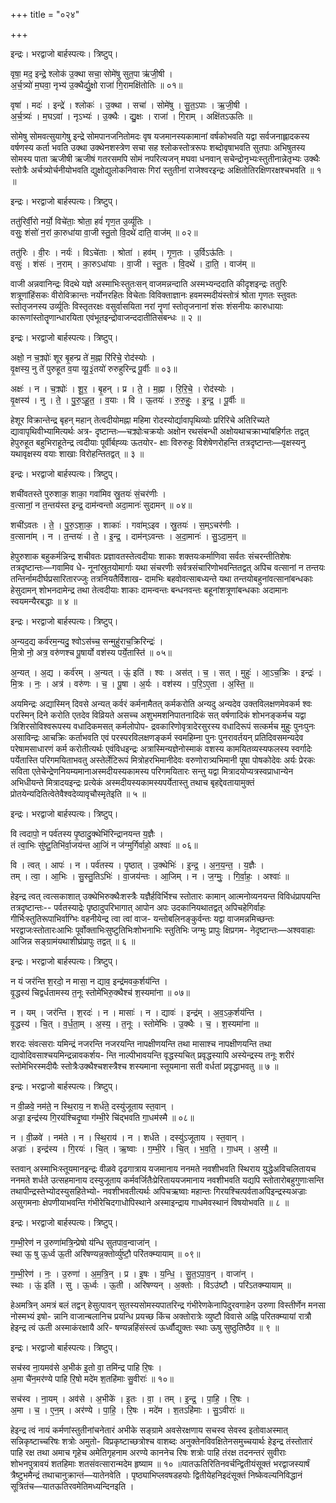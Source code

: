 +++
title = "०२४"

+++


इन्द्रः। भरद्वाजो बार्हस्पत्यः। त्रिष्टुप्।

वृषा॒ मद॒ इन्द्रे॒ श्लोक॑ उ॒क्था सचा॒ सोमे॑षु सुत॒पा ऋ॑जी॒षी ।  
अ॒र्च॒त्र्यो॑ म॒घवा॒ नृभ्य॑ उ॒क्थैर्द्यु॒क्षो राजा॑ गि॒रामक्षि॑तोतिः ॥ ०१॥

वृषा॑ । मदः॑ । इन्द्रे॑ । श्लोकः॑ । उ॒क्था । सचा॑ । सोमे॑षु । सु॒त॒ऽपाः । ऋ॒जी॒षी ।  
अ॒र्च॒त्र्यः॑ । म॒घऽवा॑ । नृऽभ्यः॑ । उ॒क्थैः । द्यु॒क्षः । राजा॑ । गि॒राम् । अक्षि॑तऽऊतिः ॥

सोमेषु सोमवत्सुयागेषु इन्द्रे सोमपानजनितोमदः वृष यजमानस्यकामानां वर्षकोभवति यद्वा सर्वजनाह्लादकस्य वर्षणस्य कर्ता भवति उक्था उक्थेनशस्त्रेण सचा सह श्लोकस्तोत्ररूपः शब्दोवृषाभवति सुतपाः अभिषुतस्य सोमस्य पाता ऋजीषी ऋजीषं गतरसमपि सोमं नपरित्यजन् मघवा धनवान् सचेन्द्रोनृभ्यःस्तुतीनान्नेतृभ्यः उक्थैः स्तोत्रैः अर्चत्र्योर्चनीयोभवति द्युक्षोद्युलोकनिवासः गिरां स्तुतीनां राजेश्वरइन्द्रः अक्षितोतिरक्षिणरक्षश्चभवति ॥ १ ॥

इन्द्रः। भरद्वाजो बार्हस्पत्यः। त्रिष्टुप्।

ततु॑रिर्वी॒रो नर्यो॒ विचे॑ताः॒ श्रोता॒ हवं॑ गृण॒त उ॒र्व्यू॑तिः ।  
वसुः॒ शंसो॑ न॒रां का॒रुधा॑या वा॒जी स्तु॒तो वि॒दथे॑ दाति॒ वाज॑म् ॥ ०२॥

ततु॑रिः । वी॒रः । नर्यः॑ । विऽचे॑ताः । श्रोता॑ । हव॑म् । गृ॒ण॒तः । उ॒र्विऽऊ॑तिः ।  
वसुः॑ । शंसः॑ । न॒राम् । का॒रुऽधा॑याः । वा॒जी । स्तु॒तः । वि॒दथे॑ । दा॒ति॒ । वाज॑म् ॥

वाजी अन्नवानिन्द्रः विदथे यज्ञे अस्माभिःस्तुतःसन् वाजमन्नन्दाति अस्मभ्यन्ददाति कीदृशइन्द्रः ततुरिः शत्रूणांहिंसकः वीरोविक्रान्तः नर्योनरहितः विचेताः विविक्ताज्ञानः हवमस्मदीयंस्तोत्रं श्रोता गृणतः स्तुवतः स्तोतृजनस्य उर्व्यूतिः विस्तृतरक्षः वसुर्वासयिता नरां नॄणां स्तोतृजनानां शंसः शंसनीयः कारुधायाः कारूणांस्तोतॄणान्धारयिता एवंभूतइन्द्रोवाजन्ददातीतिसंबन्धः ॥ २ ॥

इन्द्रः। भरद्वाजो बार्हस्पत्यः। त्रिष्टुप्।

अक्षो॒ न च॒क्र्योः॑ शूर बृ॒हन्प्र ते॑ म॒ह्ना रि॑रिचे॒ रोद॑स्योः ।  
वृ॒क्षस्य॒ नु ते॑ पुरुहूत व॒या व्यू॒३॒॑तयो॑ रुरुहुरिन्द्र पू॒र्वीः ॥ ०३॥

अक्षः॑ । न । च॒क्र्योः॑ । शू॒र॒ । बृ॒हन् । प्र । ते॒ । म॒ह्ना । रि॒रि॒चे॒ । रोद॑स्योः ।  
वृ॒क्षस्य॑ । नु । ते॒ । पु॒रु॒ऽहू॒त॒ । व॒याः । वि । ऊ॒तयः॑ । रु॒रु॒हुः॒ । इ॒न्द्र॒ । पू॒र्वीः ॥

हेशूर विक्रान्तेन्द्र बृहन् महान् तेत्वदीयोमह्ना महिमा रोदस्योर्द्यावापृथिव्योः प्ररिरिचे अतिरिच्यते द्यावापृथिवीभ्यामित्यर्थः अत्र- दृष्टान्तः—चक्र्योःचक्रयोः अक्षोन रथसंबन्धी अक्षोयथाचक्राभ्यांबहिर्गतः तद्वत् हेपुरुहूत बहुभिराहूतेन्द्र त्वदीयाः पूर्वीर्बह्व्यः ऊतयोर- क्षाः विरुरुहुः विशेषेणरोहन्ति तत्रदृष्टान्तः—वृक्षस्यनु यथावृक्षस्य वयाः शाखाः विरोहन्तितद्वत् ॥ ३ ॥

इन्द्रः। भरद्वाजो बार्हस्पत्यः। त्रिष्टुप्।

शची॑वतस्ते पुरुशाक॒ शाका॒ गवा॑मिव स्रु॒तयः॑ सं॒चर॑णीः ।  
व॒त्सानां॒ न त॒न्तय॑स्त इन्द्र॒ दाम॑न्वन्तो अदा॒मानः॑ सुदामन् ॥ ०४॥

शची॑ऽवतः । ते॒ । पु॒रु॒ऽशा॒क॒ । शाकाः॑ । गवा॑म्ऽइव । स्रु॒तयः॑ । स॒म्ऽचर॑णीः ।  
व॒त्साना॑म् । न । त॒न्तयः॑ । ते॒ । इ॒न्द्र॒ । दाम॑न्ऽवन्तः । अ॒दा॒मानः॑ । सु॒ऽदा॒म॒न् ॥

हेपुरुशाक बहुकर्मन्निन्द्र शचीवतः प्रज्ञावतस्तेत्वदीयाः शाकाः शक्तयःकर्माणिवा सर्वतः संचरन्तीतिशेषः तत्रदृष्टान्तः—गवामिव धे- नूनांस्रुतयोमार्गाः यथा संचरणीः सर्वत्रसंचारिणोभवन्तितद्वत् अपिच वत्सानां न तन्तयः तन्तिर्नामदीर्घप्रसारितारज्जुः तत्रनियतैर्विशाख- दामभिः बहवोवत्साबध्यन्ते यथा तन्तयोबहुनांवत्सानांबन्धकाः हेसुदामन् शोभनदामेन्द्र तथा तेत्वदीयाः शाकाः दामन्वन्तः बन्धनवन्तः बहूनांशत्रूणांबन्धकाः अदामानः स्वयमन्यैरबद्धाः ॥ ४ ॥

इन्द्रः। भरद्वाजो बार्हस्पत्यः। त्रिष्टुप्।

अ॒न्यद॒द्य कर्व॑रम॒न्यदु॒ श्वोऽस॑च्च॒ सन्मुहु॑राच॒क्रिरिन्द्रः॑ ।  
मि॒त्रो नो॒ अत्र॒ वरु॑णश्च पू॒षार्यो वश॑स्य पर्ये॒तास्ति॑ ॥ ०५॥

अ॒न्यत् । अ॒द्य । कर्व॑रम् । अ॒न्यत् । ऊं॒ इति॑ । श्वः । अस॑त् । च॒ । सत् । मुहुः॑ । आ॒ऽच॒क्रिः । इन्द्रः॑ ।  
मि॒त्रः । नः॒ । अत्र॑ । वरु॑णः । च॒ । पू॒षा । अ॒र्यः । वश॑स्य । प॒रि॒ऽए॒ता । अ॒स्ति॒ ॥

अयमिन्द्रः अद्यास्मिन् दिवसे अन्यत् कर्वरं कर्मनामैतत् कर्मकरोति अन्यदु अन्यदेव उक्तविलक्षणमेवकर्म श्वः परस्मिन् दिने करोति एतदेव विव्रियते असच्च अशुभमशनिपातनादिकं सत् वर्षणादिकं शोभनङ्कर्मच यद्वा त्रिशिरसोविश्वरूपस्य वधादिकमसत् कर्मलोपोप- द्रवकारिणोवृत्रादेरसुरस्य वधादिरूपं सत्कर्मच मुहुः पुनःपुनः असाविन्द्रः आचक्रिः कर्ताभवति एवं परस्परविलक्षणङ्कर्म स्वमहिम्ना पुनः पुनरावर्तयन् प्रतिदिवसमन्यदेव परेषामसाधारणं कर्म करोतीत्यर्थः एवंविधइन्द्रः अत्रास्मिन्यज्ञेनोस्माकं वशस्य कामयितव्यस्यफलस्य स्वर्गादेः पर्येतास्ति परिगमयिताभवतु अस्तेर्लेटिरूपं मित्रोहरभिमानीदेवः वरुणोरात्र्यभिमानी पूषा पोषकोदेवः अर्यः प्रेरकः सविता एतेचेन्द्रेणनियम्यमानाअस्मदीयस्यकामस्य परिगमयितारः सन्तु यद्वा मित्रादयोप्यत्रस्वप्राधान्येन अभिधीयन्ते मित्रादयइन्द्रः प्रत्येकं अस्मदीयस्यकामस्यपर्येतास्तु तथाच बृहद्देवतायामुक्तं प्रोतयेन्यदितित्वेतेवैश्वदेव्यावृचौस्मृतेइति ॥ ५ ॥

इन्द्रः। भरद्वाजो बार्हस्पत्यः। त्रिष्टुप्।

वि त्वदापो॒ न पर्व॑तस्य पृ॒ष्ठादु॒क्थेभि॑रिन्द्रानयन्त य॒ज्ञैः ।  
तं त्वा॒भिः सु॑ष्टु॒तिभि॑र्वा॒जय॑न्त आ॒जिं न ज॑ग्मुर्गिर्वाहो॒ अश्वाः॑ ॥ ०६॥

वि । त्वत् । आपः॑ । न । पर्व॑तस्य । पृ॒ष्ठात् । उ॒क्थेभिः॑ । इ॒न्द्र॒ । अ॒न॒य॒न्त॒ । य॒ज्ञैः ।  
तम् । त्वा॒ । आ॒भिः । सु॒स्तु॒तिऽभिः॑ । वा॒जय॑न्तः । आ॒जिम् । न । ज॒ग्मुः॒ । गि॒र्वा॒हः॒ । अश्वाः॑ ॥

हेइन्द्र त्वत् त्वत्सकाशात् उक्थेभिरुक्थैःशस्त्रैः यज्ञैर्हविर्भिश्च स्तोतारः कामान् आत्मनोव्यनयन्त विविधंप्रापयन्ति तत्रदृष्टान्तः-- पर्वतस्याद्रेः पृष्ठादुपरिभागात् आपोन अपः उदकानियथातद्वत् अपिचहेगिर्वाहः गीर्भिःस्तुतिरूपाभिर्वाग्भिः वहनीयेन्द्र त्वा त्वां वाज- यन्तोबलिनङ्कुर्वन्तः यद्वा वाजमन्नमिच्छन्तः भरद्वाजःस्तोतारःआभिः पूर्वोक्ताभिःसुष्टुतिभिःशोभनाभिः स्तुतिभिः जग्मुः प्रापुः क्षिप्रगम- नेदृष्टान्तः—अश्ववाहाः आजिन्न सङ्ग्रामंयथाशीघ्रंप्रापुः तद्वत् ॥ ६ ॥

इन्द्रः। भरद्वाजो बार्हस्पत्यः। त्रिष्टुप्।

न यं जर॑न्ति श॒रदो॒ न मासा॒ न द्याव॒ इन्द्र॑मवक॒र्शय॑न्ति ।  
वृ॒द्धस्य॑ चिद्वर्धतामस्य त॒नूः स्तोमे॑भिरु॒क्थैश्च॑ श॒स्यमा॑ना ॥ ०७॥

न । यम् । जर॑न्ति । श॒रदः॑ । न । मासाः॑ । न । द्यावः॑ । इन्द्र॑म् । अ॒व॒ऽक॒र्शय॑न्ति ।  
वृ॒द्धस्य॑ । चि॒त् । व॒र्ध॒ता॒म् । अ॒स्य॒ । त॒नूः । स्तोमे॑भिः । उ॒क्थैः । च॒ । श॒स्यमा॑ना ॥

शरदः संवत्सराः यमिन्द्रं नजरन्ति नजरयन्ति नापक्षीणयन्ति तथा मासाश्च नापक्षीणयन्ति तथा द्यावोदिवसाश्चयमिन्द्रन्नावकर्शय- न्ति नाल्पीभावयन्ति वृद्धस्यचित् प्रवृद्धस्यापि अस्येन्द्रस्य तनूः शरीरं स्तोमेभिरस्मदीयैः स्तोत्रैःउक्थैश्चशस्त्रैश्च शस्यमाना स्तूयमाना सती वर्धतां प्रवृद्धाभवतु ॥ ७ ॥

इन्द्रः। भरद्वाजो बार्हस्पत्यः। त्रिष्टुप्।

न वी॒ळवे॒ नम॑ते॒ न स्थि॒राय॒ न शर्ध॑ते॒ दस्यु॑जूताय स्त॒वान् ।  
अज्रा॒ इन्द्र॑स्य गि॒रय॑श्चिदृ॒ष्वा ग॑म्भी॒रे चि॑द्भवति गा॒धम॑स्मै ॥ ०८॥

न । वी॒ळवे॑ । नम॑ते । न । स्थि॒राय॑ । न । शर्ध॑ते । दस्यु॑ऽजूताय । स्त॒वान् ।  
अज्राः॑ । इन्द्र॑स्य । गि॒रयः॑ । चि॒त् । ऋ॒ष्वाः । ग॒म्भी॒रे । चि॒त् । भ॒व॒ति॒ । गा॒धम् । अ॒स्मै॒ ॥

स्तवान् अस्माभिःस्तूयमानइन्द्रः वीळवे दृढगात्राय यजमानाय ननमते नवशीभवति स्थिराय युद्धेअविचलितायच ननमते शर्धते उत्सहमानाय दस्युजूताय कर्मवर्जितैःप्रेरिताययजमानाय नवशीभवति यद्यपि स्तोतारोबहुगुणाःसन्ति तथापीन्द्रस्तेभ्योदस्युसहितेभ्यो- नवशीभवतीत्यर्थः अपिचऋष्वाः महान्तः गिरयश्चित्पर्वताअपिइन्द्रस्यअज्राः असुगमनाः क्षेपणीयाभवन्ति गंभीरेचिदगाधोपिस्थाने अस्माइन्द्राय गाधमेवस्थानं विषयोभवति ॥ ८ ॥

इन्द्रः। भरद्वाजो बार्हस्पत्यः। त्रिष्टुप्।

ग॒म्भी॒रेण॑ न उ॒रुणा॑मत्रि॒न्प्रेषो य॑न्धि सुतपाव॒न्वाजा॑न् ।  
स्था ऊ॒ षु ऊ॒र्ध्व ऊ॒ती अरि॑षण्यन्न॒क्तोर्व्यु॑ष्टौ॒ परि॑तक्म्यायाम् ॥ ०९॥

ग॒म्भी॒रेण॑ । नः॒ । उ॒रुणा॑ । अ॒म॒त्रि॒न् । प्र । इ॒षः । य॒न्धि॒ । सु॒त॒ऽपा॒व॒न् । वाजा॑न् ।  
स्थाः । ऊं॒ इति॑ । सु । ऊ॒र्ध्वः । ऊ॒ती । अरि॑षण्यन् । अ॒क्तोः । विऽउ॑ष्टौ । परि॑ऽतक्म्यायाम् ॥

हेअमत्रिन् अमत्रं बलं तद्वन् हेसुत्पावन् सुतस्यसोमस्यपातरिन्द्र गंभीरेणकेनापिदुरवगाहेन उरुणा विस्तीर्णेन मनसा नोस्मभ्यं इषो- न्नानि वाजान्बलानिच प्रयन्धि प्रयच्छ किंच अक्तोरात्रेः व्युष्टौ विवासे अह्नि परितक्म्यायां रात्रौ हेइन्द्र त्वं ऊती अस्माकंरक्षायै अरि- षण्यन्नहिंसंस्त्वं ऊर्ध्वौद्युक्तः स्थाः ऊषु सुष्ठुतिष्ठैव ॥ ९ ॥

इन्द्रः। भरद्वाजो बार्हस्पत्यः। त्रिष्टुप्।

सच॑स्व ना॒यमव॑से अ॒भीक॑ इ॒तो वा॒ तमि॑न्द्र पाहि रि॒षः ।  
अ॒मा चै॑न॒मर॑ण्ये पाहि रि॒षो मदे॑म श॒तहि॑माः सु॒वीराः॑ ॥ १०॥

सच॑स्व । ना॒यम् । अव॑से । अ॒भीके॑ । इ॒तः । वा॒ । तम् । इ॒न्द्र॒ । पा॒हि॒ । रि॒षः ।  
अ॒मा । च॒ । ए॒न॒म् । अर॑ण्ये । पा॒हि॒ । रि॒षः । मदे॑म । श॒तऽहि॑माः । सु॒ऽवीराः॑ ॥

हेइन्द्र त्वं नायं कर्मणांस्तुतीनांचनेतारं अभीके सङ्ग्रामे अवसेरक्षणाय सचस्व सेवस्व इतोवाअस्मात् सन्निकृष्टाच्चरिषः शत्रोः अमुतो- विप्रकृष्टाच्छत्रोश्च वाशब्दः अनुक्तेनविवक्षितेनसमुच्चयार्थः हेइन्द्र तंस्तोतारं पाहि रक्ष तथा अमाच गृहेच अमेतिगृहनाम अरण्ये काननेच रिषः शत्रोः पाहि तंरक्ष तदनन्तरं सुवीराः शोभनपुत्रावयं शतहिमाः शतसंवत्सारान्मदेम हृष्याम ॥ १० ॥यातऊतिरितिनवर्चन्द्वितीयंसूक्तं भरद्वाजस्यार्षं त्रैष्टुभमैन्द्रं तथाचानुक्रान्तं—यातेनवेति । पृष्ठ्याभिप्लवषडहयोः द्वितीयेहनिइदंसूक्तं निष्केवल्यनिविद्धानं सूत्रितंच—यातऊतिरवमेतिमध्यन्दिनइति ।